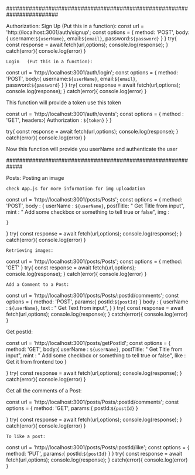 ########################################################################

Authorization:
    Sign Up  (Put this in a function):
const url = 'http://localhost:3001/auth/signup';
const options = {
    method: 'POST',
    body:{
        username:`${userName}`,
        email:`${email}`,
        password:`${password}`
    }
}
try{
    const response = await fetch(url,options);
    console.log(response);
}
catch(error){
    console.log(error)
}


    Login   (Put this in a function):

const url = 'http://localhost:3001/auth/login';
const options = {
    method: 'POST',
    body:{
        username:`${userName}`,
        email:`${email}`,
        password:`${password}`
    }
}
try{
    const response = await fetch(url,options);
    console.log(response);
}
catch(error){
    console.log(error)
}


This function will provide a token use this token 

const url = 'http://localhost:3001/auth/events';
const options = {
    method : 'GET',
    headers:{
        Authorization : `${token}`
    }
}

try{
    const response = await fetch(url,options);
    console.log(response);
}
catch(error){
    console.log(error)
}

Now this function will provide you userName and authenticate the user


#############################################################

Posts:
    Posting an image

    check App.js for more information for img uploadation

const url = 'http://localhost:3001/posts/Posts';
const options = {
    method: 'POST',
    body : {
        userName : `${userName}`,
        postTitle: " Get Title from input",
        mint : " Add some checkbox or something to tell true or false",
        img : 

    }
} 
try{
    const response = await fetch(url,options);
    console.log(response);
}
catch(error){
    console.log(error)
}

    Retrieving images:

const url = 'http://localhost:3001/posts/Posts';
const options = {
    method: 'GET'
} 
try{
    const response = await fetch(url,options);
    console.log(response);
}
catch(error){
    console.log(error)
}


    Add a Comment to a Post:

const url = 'http://localhost:3001/posts/Posts/:postId/comments';
const options = {
    method: 'POST',
    params:{
        postId:`${postId}`
    }
    body : {
        userName : `${userName}`,
        text : " Get Text from input",
    }
} 
try{
    const response = await fetch(url,options);
    console.log(response);
}
catch(error){
    console.log(error)
}


   Get postId:

const url = 'http://localhost:3001/posts/getPostId';
const options = {
    method: 'GET',
    body:{
        userName : `${userName}`,
        postTitle: " Get Title from input",
        mint : " Add some checkbox or something to tell true or false",
        like : Get it from frontend too
    }

} 
try{
    const response = await fetch(url,options);
    console.log(response);
}
catch(error){
    console.log(error)
}


   Get all the comments of a Post:


const url = 'http://localhost:3001/posts/Posts/:postId/comments';
const options = {
    method: 'GET',
    params:{
        postId:`${postId}`
    }

} 
try{
    const response = await fetch(url,options);
    console.log(response);
}
catch(error){
    console.log(error)
}

    To like a post:

const url = 'http://localhost:3001/posts/Posts/:postId/like';
const options = {
    method: 'PUT',
    params:{
        postId:`${postId}`
    }
} 
try{
    const response = await fetch(url,options);
    console.log(response);
}
catch(error){
    console.log(error)
}








